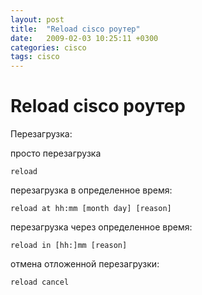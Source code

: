 ```yaml
---
layout: post
title:  "Reload cisco роутер"
date:   2009-02-03 10:25:11 +0300
categories: cisco
tags: cisco
---
```


# Reload cisco роутер
Перезагрузка:

просто перезагрузка

`reload`

перезагрузка в определенное время:

`reload at hh:mm [month day] [reason]`

перезагрузка через определенное время:

`reload in [hh:]mm [reason]`

отмена отложенной перезагрузки:

`reload cancel`
